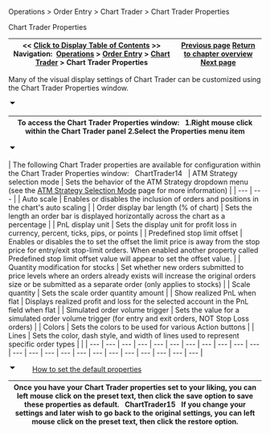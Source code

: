 ﻿


Operations \> Order Entry \> Chart Trader \> Chart Trader Properties






















Chart Trader Properties







| \<\< [Click to Display Table of Contents](properties3.md) \>\> **Navigation:**     [Operations](operations.md) \> [Order Entry](order_entry.md) \> [Chart Trader](chart_trader.md) \> Chart Trader Properties | [Previous page](charttrader_attachtoindicator.md) [Return to chapter overview](chart_trader.md) [Next page](fx_pro.md) |
| --- | --- |














Many of the visual display settings of Chart Trader can be customized using the Chart Trader Properties window.


![tog_minus](tog_minus.gif)




| To access the Chart Trader Properties window:   1\.Right mouse click within the Chart Trader panel 2\.Select the Properties menu item |
| --- |



![tog_minus](tog_minus.gif)




| The following Chart Trader properties are available for configuration within the Chart Trader Properties window:   ChartTrader14     | ATM Strategy selection mode | Sets the behavior of the ATM Strategy dropdown menu (see the [ATM Strategy Selection Mode](atm_strategy_selection_mode.md) page for more information) | | --- | --- | | Auto scale | Enables or disables the inclusion of orders and positions in the chart's auto scaling | | Order display bar length (% of chart) | Sets the length an order bar is displayed horizontally across the chart as a percentage | | PnL display unit | Sets the display unit for profit loss in currency, percent, ticks, pips, or points | | Predefined stop limit offset | Enables or disables the to set the offset the limit price is away from the stop price for entry/exit stop\-limit orders. When enabled another property called Predefined stop limit offset value will appear to set the offset value. | | Quantity modification for stocks | Set whether new orders submitted to price levels where an orders already exists will increase the original orders size or be submitted as a separate order (only applies to stocks) | | Scale quantity | Sets the scale order quantity amount | | Show realized PnL when flat | Displays realized profit and loss for the selected account in the PnL field when flat | | Simulated order volume trigger | Sets the value for a simulated order volume trigger (for entry and exit orders, NOT Stop Loss orders) | | Colors | Sets the colors to be used for various Action buttons | | Lines | Sets the color, dash style, and width of lines used to represent specific order types | |
| --- | --- | --- | --- | --- | --- | --- | --- | --- | --- | --- | --- | --- | --- | --- | --- | --- | --- | --- | --- | --- | --- | --- |



![tog_minus](tog_minus.gif)        [How to set the default properties](javascript:HMToggle('toggle','HowToSetTheDefaultProperties','HowToSetTheDefaultProperties_ICON'))




| Once you have your Chart Trader properties set to your liking, you can left mouse click on the preset text, then click the save option to save these properties as default.   ChartTrader15   If you change your settings and later wish to go back to the original settings, you can left mouse click on the preset text, then click the restore option. |
| --- |










